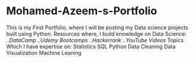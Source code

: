 # Mohamed-Azeem-s-Portfolio
This is my First Portfolio, where I will be posting my Data science projects built using Python.
Resources where, I build knowledge on Data Science:
 ..*DataCamp*
 ..*Udemy Bootcamps*
 ..*Hackerrank*
 ..*YouTube Videos*
 Topics Which I have expertise on:
 Statistics
 SQL
 Python
 Data Cleaning
 Data Visualization
 Machine Leaning
 
 
